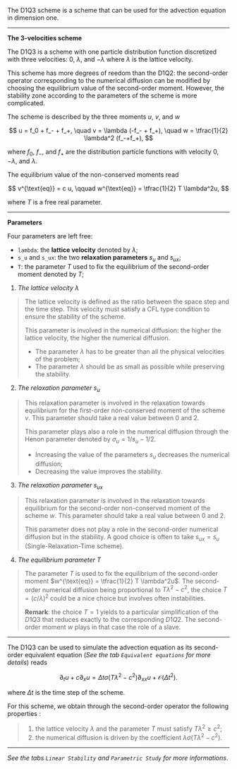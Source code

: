 The D1Q3 scheme is a scheme
that can be used for the advection equation in dimension one.

---

**The 3-velocities scheme**

The D1Q3 is a scheme with one particle distribution function
discretized with three velocities: $0$,
$\lambda$, and $-\lambda$ where $\lambda$ is the lattice velocity.

This scheme has more degrees of reedom than the D1Q2: the second-order operator corresponding to the numerical diffusion can be modified by choosing the equilibrium value of the second-order moment. However, the stability zone according to the parameters of the scheme is more complicated.

The scheme is described by the three moments $u$, $v$, and $w$ 

$$
u = f_0 + f_- + f_+,
\quad
v = \lambda (-f_- + f_+),
\quad
w = \tfrac{1}{2} \lambda^2 (f_-+f_+),
$$

where $f_0$, $f_-$, and $f_+$ are the distribution particle functions with velocity $0$, $-\lambda$, and $\lambda$.

The equilibrium value of the non-conserved moments read

$$
v^{\text{eq}} = c u,
\qquad
w^{\text{eq}} = \tfrac{1}{2} T \lambda^2u,
$$

where $T$ is a free real parameter.

---

**Parameters**

Four parameters are left free:

- `lambda`: the **lattice velocity** denoted by $\lambda$;
- `s_u` and `s_ux`: the two **relaxation parameters** $s_u$ and $s_{ux}$;
- `T`: the parameter $T$ used to fix the equilibrium of the second-order moment denoted by $T$;

1. _The lattice velocity $\lambda$_

> The lattice velocity is defined as the ratio between the space step and the time step. This velocity must satisfy a CFL type condition to ensure the stability of the scheme.
>
> This parameter is involved in the numerical diffusion: the higher the lattice velocity, the higher the numerical diffusion.
>
> - The parameter $\lambda$ has to be greater than all the physical velocities of the problem;
> - The parameter $\lambda$ should be as small as possible while preserving the stability.

2. _The relaxation parameter $s_u$_

> This relaxation parameter is involved in the relaxation towards equilibrium for the first-order non-conserved moment of the scheme $v$. This parameter should take a real value between $0$ and $2$.
>
> This parameter plays also a role in the numerical diffusion through the Henon parameter denoted by $\sigma_u=1/{s_u}-1/2$.
>
> - Increasing the value of the parameters $s_u$ decreases the numerical diffusion;
> - Decreasing the value improves the stability.

3. _The relaxation parameter $s_{ux}$_

> This relaxation parameter is involved in the relaxation towards equilibrium for the second-order non-conserved moment of the scheme $w$. This parameter should take a real value between $0$ and $2$.
>
> This parameter does not play a role in the second-order numerical diffusion but in the stability. A good choice is often to take $s_{ux}=s_u$ (Single-Relaxation-Time scheme).

4. _The equilibrium parameter $T$_

> The parameter $T$ is used to fix the equilibrium of the second-order moment $w^{\text{eq}} = \tfrac{1}{2} T \lambda^2u$. The second-order numerical diffusion being proportional to $T\lambda^2-c^2$, the choice $T=(c/\lambda)^2$ could be a nice choice but involves often instabilities.
>
> **Remark**: the choice $T=1$ yields to a particular simplification of the $D1Q3$ that reduces exactly to the corresponding $D1Q2$. The second-order moment $w$ plays in that case the role of a slave.

---

The D1Q3 can be used to simulate the advection equation as its second-order equivalent equation (_See the tab `Equivalent equations` for more details_) reads

$$
    \partial_t u + c \partial_x u = \Delta t \sigma (T\lambda^2 - c^2) \partial_{xx} u + \mathcal{O}(\Delta t^2).
$$

where $\Delta t$ is the time step of the scheme.

For this scheme, we obtain through the second-order operator the following properties :

> 1. the lattice velocity $\lambda$ and the parameter $T$ must satisfy $T\lambda^2\geq c^2$;
> 2. the numerical diffusion is driven by the coefficient $\lambda\sigma(T\lambda^2-c^2)$.

---

_See the tabs `Linear Stability` and `Parametric Study` for more informations_.
